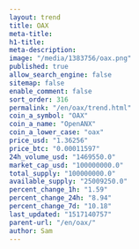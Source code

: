 ```yaml
---
layout: trend
title: OAX
meta-title: 
h1-title: 
meta-description: 
image: "/media/1383756/oax.png"
published: true
allow_search_engine: false
sitemap: false
enable_comment: false
sort_order: 316
permalink: "/en/oax/trend.html"
coin_a_symbol: "OAX"
coin_a_name: "OpenANX"
coin_a_lower_case: "oax"
price_usd: "1.36256"
price_btc: "0.00011597"
24h_volume_usd: "1469550.0"
market_cap_usd: "100000000.0"
total_supply: "100000000.0"
available_supply: "25009250.0"
percent_change_1h: "1.59"
percent_change_24h: "8.94"
percent_change_7d: "10.18"
last_updated: "1517140757"
parent-url: "/en/oax/"
author: Sam
---
```


